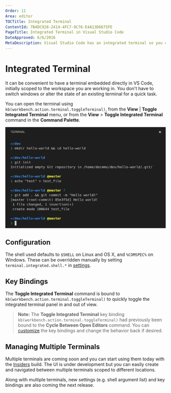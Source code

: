 ```yaml
---
Order: 11
Area: editor
TOCTitle: Integrated Terminal
ContentId: 7B4DC928-2414-4FC7-9C76-E4A13D6675FE
PageTitle: Integrated Terminal in Visual Studio Code
DateApproved: 6/6/2016
MetaDescription: Visual Studio Code has an integrated terminal so you can work in the shell of your choice without leaving the editor.  
---
```


# Integrated Terminal

It can be convenient to have a terminal embedded directly in VS Code, initially scoped to the workspace you are working in. You don't have to switch windows or alter the state of an existing terminal for a quick task.

You can open the terminal using `kb(workbench.action.terminal.toggleTerminal)`, from the **View** | **Toggle Integrated Terminal** menu, or from the **View** > **Toggle Integrated Terminal** command in the **Command Palette**.

![Terminal](images/integrated-terminal/integrated-terminal.png)

## Configuration

The shell used defaults to `$SHELL` on Linux and OS X, and `%COMSPEC%` on Windows. These can be overridden manually by setting `terminal.integrated.shell.*` in [settings](/docs/customization/userandworkspace.md).

## Key Bindings

The **Toggle Integrated Terminal** command is bound to `kb(workbench.action.terminal.toggleTerminal)` to quickly toggle the integrated terminal panel in and out of view.

>**Note:** The **Toggle Integrated Terminal** key binding `kb(workbench.action.terminal.toggleTerminal)` had previously been bound to the **Cycle Between Open Editors** command. You can [customize](https://code.visualstudio.com/docs/customization/keybindings#_customizing-shortcuts) the key bindings and change the behavior back if desired.

## Managing Multiple Terminals

Multiple terminals are coming soon and you can start using them today with the [Insiders](/insiders) build.  The UI is under development but you can easily create and navigated between multiple terminals scoped to different locations.

Along with multiple terminals, new settings (e.g. shell argument list) and key bindings are also coming the next release.
